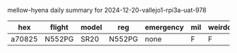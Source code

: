 mellow-hyena daily summary for 2024-12-20-vallejo1-rpi3a-uat-978

|hex|flight|model|reg|emergency|mil|weirdo|
|--|--|--|--|--|--|--|
|a70825|N552PG|SR20|N552PG|none|F|F|
